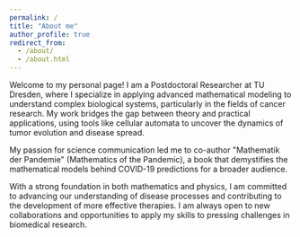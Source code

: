 ```yaml
---
permalink: /
title: "About me"
author_profile: true
redirect_from: 
  - /about/
  - /about.html
---
```


Welcome to my personal page! I am a Postdoctoral Researcher at TU Dresden, where I specialize in applying advanced mathematical modeling to understand complex biological systems, particularly in the fields of cancer research. My work bridges the gap between theory and practical applications, using tools like cellular automata to uncover the dynamics of tumor evolution and disease spread.

My passion for science communication led me to co-author "Mathematik der Pandemie" (Mathematics of the Pandemic), a book that demystifies the mathematical models behind COVID-19 predictions for a broader audience.

With a strong foundation in both mathematics and physics, I am committed to advancing our understanding of disease processes and contributing to the development of more effective therapies. I am always open to new collaborations and opportunities to apply my skills to pressing challenges in biomedical research.
